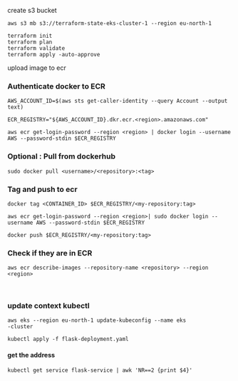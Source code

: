 create s3 bucket
```
aws s3 mb s3://terraform-state-eks-cluster-1 --region eu-north-1
```

``` 
terraform init
terraform plan
terraform validate
terraform apply -auto-approve
```

upload image to ecr
### Authenticate docker to ECR
```
AWS_ACCOUNT_ID=$(aws sts get-caller-identity --query Account --output text)

ECR_REGISTRY="${AWS_ACCOUNT_ID}.dkr.ecr.<region>.amazonaws.com"

aws ecr get-login-password --region <region> | docker login --username AWS --password-stdin $ECR_REGISTRY
```

### Optional : Pull from dockerhub
```
sudo docker pull <username>/<repository>:<tag>
```

### Tag and push to ecr
```
docker tag <CONTAINER_ID> $ECR_REGISTRY/<my-repository:tag>

aws ecr get-login-password --region <region>| sudo docker login --username AWS --password-stdin $ECR_REGISTRY

docker push $ECR_REGISTRY/<my-repository:tag>
```

### Check if they are in ECR
```
aws ecr describe-images --repository-name <repository> --region <region>
```

</br>

### update context kubectl
```
aws eks --region eu-north-1 update-kubeconfig --name eks
-cluster

kubectl apply -f flask-deployment.yaml

```

#### get the address
```
kubectl get service flask-service | awk 'NR==2 {print $4}' 